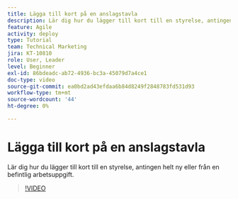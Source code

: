 ```yaml
---
title: Lägga till kort på en anslagstavla
description: Lär dig hur du lägger till kort till en styrelse, antingen helt ny eller från en befintlig arbetsuppgift.
feature: Agile
activity: deploy
type: Tutorial
team: Technical Marketing
jira: KT-10810
role: User, Leader
level: Beginner
exl-id: 86bdeadc-ab72-4936-bc3a-45079d7a4ce1
doc-type: video
source-git-commit: ea0bd2ad43efdaa6b84d8249f2848783fd531d93
workflow-type: tm+mt
source-wordcount: '44'
ht-degree: 0%

---
```


# Lägga till kort på en anslagstavla

Lär dig hur du lägger till kort till en styrelse, antingen helt ny eller från en befintlig arbetsuppgift.

>[!VIDEO](https://video.tv.adobe.com/v/346617/?quality=12&learn=on)
